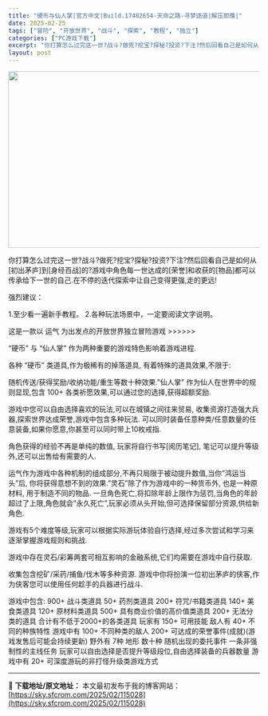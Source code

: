 ```yaml
---
title: "硬币与仙人掌|官方中文|Build.17482654-天命之路-寻梦逐道|解压即撸|"
date: 2025-02-25
tags: ["冒险", "开放世界", "战斗", "探索", "教程", "独立"]
categories: ["PC游戏下载"]
excerpt: "你打算怎么过完这一世?战斗?做死?挖宝?探秘?投资?下注?然后回看自己是如何从[初出茅庐]到[身经百战]的?游戏中角色每一世达成的[荣誉]和收获的[物品]都可以传承给下一世的自己.在不停的迭代探索中让自己变得更强,走的更远! 强烈建议： 1.至少看一遍新手教程。 2.各种玩法场景中，一定要阅读文字说&hellip;"
layout: post
---
```


<img class="aligncenter size-full wp-image-115007" src="https://sky.sfcrom.com/wp-content/uploads/2025/02/2025022505025729.webp" alt="" width="616" height="353" />

你打算怎么过完这一世?战斗?做死?挖宝?探秘?投资?下注?然后回看自己是如何从[初出茅庐]到[身经百战]的?游戏中角色每一世达成的[荣誉]和收获的[物品]都可以传承给下一世的自己.在不停的迭代探索中让自己变得更强,走的更远!

强烈建议：

1.至少看一遍新手教程。
2.各种玩法场景中，一定要阅读文字说明。

这是一款以 运气 为出发点的开放世界独立冒险游戏 &gt;&gt;&gt;&gt;&gt;&gt;

“硬币” 与 “仙人掌” 作为两种重要的游戏特色影响着游戏进程.

各种 “硬币” 类道具,作为极稀有的掉落道具, 有着特殊的道具效果,不限于:

随机传送/获得奖励/收纳功能/重生等数十种效果.”仙人掌” 作为仙人在世界中的规则显现,包含 100+ 各类祈愿效果,可以通过您的选择,获得超额奖励.

游戏中您可以自由选择喜欢的玩法,可以在城镇之间往来贸易,
收集资源打造强大兵器,探索世界达成荣誉,游戏中包含多种玩法.
可以同时装备任意种类/任意数量的任意装备,如果你愿意,你甚至可以同时带上10枚戒指.

角色获得的经验不再是单纯的数值, 玩家将自行书写[阅历笔记], 笔记可以提升等级外,还可以出售给有需要的人.

运气作为游戏中各种机制的组成部分,不再只局限于被动提升数值,当你”鸿运当头”后, 你将获得意想不到的效果.”灵石”除了作为游戏中的一种货币外, 也是一种原材料, 用于制造不同的物品.
一旦角色死亡,将扣除年龄上限作为惩罚,当角色的年龄超过了上限,角色就会”永久死亡”,玩家必须从头开始,但可选择保留部分资源,供给新角色.

游戏有5个难度等级,玩家可以根据实际游玩体验自行选择,经过多次尝试和学习来逐渐掌握游戏规则和挑战.

游戏中存在灵石/彩筹两套可相互影响的金融系统,它们均需要在游戏中自行获取.

收集包含挖矿/采药/捕鱼/伐木等多种资源.
游戏中你将扮演一位初出茅庐的侠客,作为侠客您可以使用任何趁手的兵器进行战斗.

游戏中包含: 900+ 战斗类道具
50+ 药剂类道具
200+ 符咒/书籍类道具
140+ 美食类道具
120+ 原材料类道具
500+ 具有商业价值的高价值类道具
200+ 无法分类的道具
合计有不低于2000+的各类道具
玩家有 150+ 可用技能
敌人有 40+ 不同的种族特性
游戏中有 100+ 不同种类的敌人
200+ 可达成的荣誉事件(成就)(游戏发售后可能会持续更新)
野外有 7种 地形
数十种 随机出现的委托事件
一条非强制性的主线任务
玩家可以自由选择是否提升等级段位,自由选择装备的兵器数量
游戏中有 20+ 可深度游玩的非打怪升级类游戏方式

---
📖 **下载地址/原文地址：** 本文最初发布于我的博客网站：[https://sky.sfcrom.com/2025/02/115028](https://sky.sfcrom.com/2025/02/115028)
